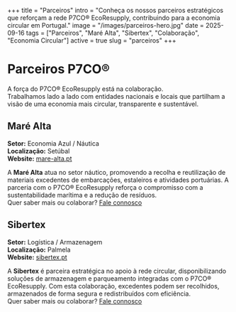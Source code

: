 +++
title = "Parceiros"
intro = "Conheça os nossos parceiros estratégicos que reforçam a rede P7CO® EcoResupply, contribuindo para a economia circular em Portugal."
image = "/images/parceiros-hero.jpg"
date = 2025-09-16
tags = ["Parceiros", "Maré Alta", "Sibertex", "Colaboração", "Economia Circular"]
active = true
slug = "parceiros"
+++

# Parceiros P7CO®

A força do P7CO® EcoResupply está na colaboração.  
Trabalhamos lado a lado com entidades nacionais e locais que partilham a visão de uma economia mais circular, transparente e sustentável.

## Maré Alta

**Setor:** Economia Azul / Náutica  
**Localização:** Setúbal  
**Website:** [mare-alta.pt](https://www.mare-alta.pt)

A **Maré Alta** atua no setor náutico, promovendo a recolha e reutilização de materiais excedentes de embarcações, estaleiros e atividades portuárias. A parceria com o P7CO® EcoResupply reforça o compromisso com a sustentabilidade marítima e a redução de resíduos.  
Quer saber mais ou colaborar? [Fale connosco](/pt/home/contact)

## Sibertex

**Setor:** Logística / Armazenagem  
**Localização:** Palmela  
**Website:** [sibertex.pt](https://www.sibertex.pt)

A **Sibertex** é parceira estratégica no apoio à rede circular, disponibilizando soluções de armazenagem e parqueamento integradas com o P7CO® EcoResupply. Com esta colaboração, excedentes podem ser recolhidos, armazenados de forma segura e redistribuídos com eficiência.  
Quer saber mais ou colaborar? [Fale connosco](/pt/home/contact)

